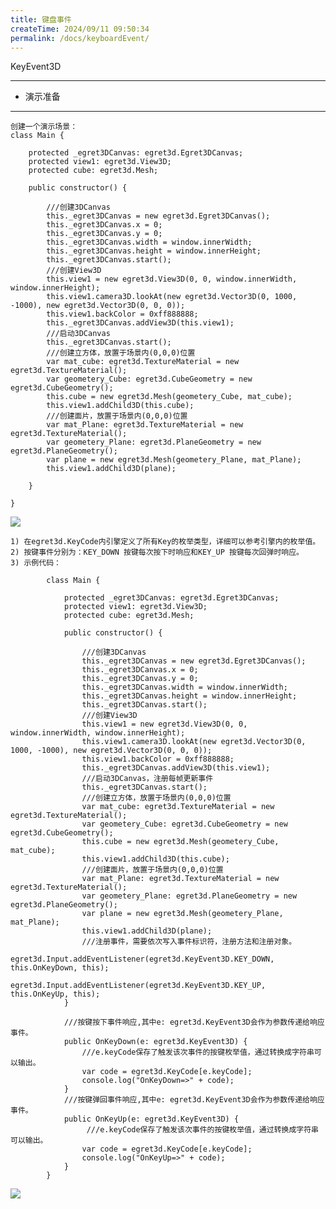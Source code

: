 ```yaml
---
title: 键盘事件
createTime: 2024/09/11 09:50:34
permalink: /docs/keyboardEvent/
---
```

KeyEvent3D

----------

* 演示准备

----------

	创建一个演示场景：
	class Main {
	
	    protected _egret3DCanvas: egret3d.Egret3DCanvas;
	    protected view1: egret3d.View3D;
	    protected cube: egret3d.Mesh;
	
	    public constructor() {
	
	        ///创建3DCanvas
	        this._egret3DCanvas = new egret3d.Egret3DCanvas();
	        this._egret3DCanvas.x = 0;
	        this._egret3DCanvas.y = 0;
	        this._egret3DCanvas.width = window.innerWidth;
	        this._egret3DCanvas.height = window.innerHeight;
	        this._egret3DCanvas.start();
	        ///创建View3D
	        this.view1 = new egret3d.View3D(0, 0, window.innerWidth, window.innerHeight);
	        this.view1.camera3D.lookAt(new egret3d.Vector3D(0, 1000, -1000), new egret3d.Vector3D(0, 0, 0));
	        this.view1.backColor = 0xff888888;
	        this._egret3DCanvas.addView3D(this.view1);
	        ///启动3DCanvas
	        this._egret3DCanvas.start();
	        ///创建立方体，放置于场景内(0,0,0)位置
	        var mat_cube: egret3d.TextureMaterial = new egret3d.TextureMaterial();
	        var geometery_Cube: egret3d.CubeGeometry = new egret3d.CubeGeometry();
	        this.cube = new egret3d.Mesh(geometery_Cube, mat_cube);
	        this.view1.addChild3D(this.cube);
	        ///创建面片，放置于场景内(0,0,0)位置
	        var mat_Plane: egret3d.TextureMaterial = new egret3d.TextureMaterial();
	        var geometery_Plane: egret3d.PlaneGeometry = new egret3d.PlaneGeometry();
	        var plane = new egret3d.Mesh(geometery_Plane, mat_Plane);
	        this.view1.addChild3D(plane);
	
	    }
	
	}  

![](Img_1.png)


	1) 在egret3d.KeyCode内引擎定义了所有Key的枚举类型，详细可以参考引擎内的枚举值。
	2) 按键事件分别为：KEY_DOWN 按键每次按下时响应和KEY_UP 按键每次回弹时响应。
	3) 示例代码：
			
			class Main {
			
			    protected _egret3DCanvas: egret3d.Egret3DCanvas;
			    protected view1: egret3d.View3D;
			    protected cube: egret3d.Mesh;
			
			    public constructor() {
			
			        ///创建3DCanvas
			        this._egret3DCanvas = new egret3d.Egret3DCanvas();
			        this._egret3DCanvas.x = 0;
			        this._egret3DCanvas.y = 0;
			        this._egret3DCanvas.width = window.innerWidth;
			        this._egret3DCanvas.height = window.innerHeight;
			        this._egret3DCanvas.start();
			        ///创建View3D
			        this.view1 = new egret3d.View3D(0, 0, window.innerWidth, window.innerHeight);
			        this.view1.camera3D.lookAt(new egret3d.Vector3D(0, 1000, -1000), new egret3d.Vector3D(0, 0, 0));
			        this.view1.backColor = 0xff888888;
			        this._egret3DCanvas.addView3D(this.view1);
			        ///启动3DCanvas，注册每帧更新事件
			        this._egret3DCanvas.start();
			        ///创建立方体，放置于场景内(0,0,0)位置
			        var mat_cube: egret3d.TextureMaterial = new egret3d.TextureMaterial();
			        var geometery_Cube: egret3d.CubeGeometry = new egret3d.CubeGeometry();
			        this.cube = new egret3d.Mesh(geometery_Cube, mat_cube);
			        this.view1.addChild3D(this.cube);
			        ///创建面片，放置于场景内(0,0,0)位置
			        var mat_Plane: egret3d.TextureMaterial = new egret3d.TextureMaterial();
			        var geometery_Plane: egret3d.PlaneGeometry = new egret3d.PlaneGeometry();
			        var plane = new egret3d.Mesh(geometery_Plane, mat_Plane);
			        this.view1.addChild3D(plane);
			        ///注册事件，需要依次写入事件标识符，注册方法和注册对象。
			        egret3d.Input.addEventListener(egret3d.KeyEvent3D.KEY_DOWN, this.OnKeyDown, this);
			        egret3d.Input.addEventListener(egret3d.KeyEvent3D.KEY_UP, this.OnKeyUp, this);
			    }
			
			    ///按键按下事件响应,其中e: egret3d.KeyEvent3D会作为参数传递给响应事件。
			    public OnKeyDown(e: egret3d.KeyEvent3D) {
			        ///e.keyCode保存了触发该次事件的按键枚举值，通过转换成字符串可以输出。
			        var code = egret3d.KeyCode[e.keyCode];
			        console.log("OnKeyDown=>" + code);
			    }
			    ///按键弹回事件响应,其中e: egret3d.KeyEvent3D会作为参数传递给响应事件。
			    public OnKeyUp(e: egret3d.KeyEvent3D) {
			         ///e.keyCode保存了触发该次事件的按键枚举值，通过转换成字符串可以输出。
			        var code = egret3d.KeyCode[e.keyCode];
			        console.log("OnKeyUp=>" + code);
			    }
			}      

![](Img_2.png)